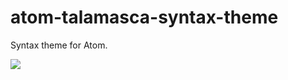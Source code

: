 # atom-talamasca-syntax-theme

Syntax theme for Atom.

![](https://user-images.githubusercontent.com/20969095/36258474-0a98d35a-125b-11e8-9af3-a3862f1bc86a.png)

